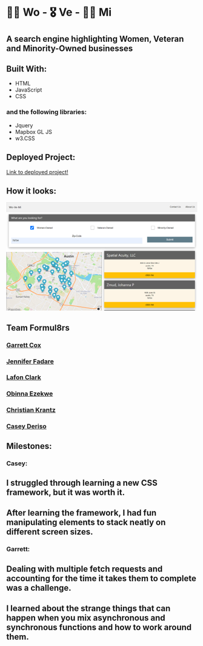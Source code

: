 # 💃🏽 Wo - 🎖 Ve - 🤝🏽 Mi

## A search engine highlighting Women, Veteran and Minority-Owned businesses

## Built With:

- HTML
- JavaScript
- CSS

### and the following libraries:

- Jquery
- Mapbox GL JS
- w3.CSS

## Deployed Project:

[Link to deployed project!](https://jenniferfadare.github.io/project_1/)

## How it looks:

![Screenshot of deployed project](./Assets/images/screenshot.png)

## Team Formul8rs

### [Garrett Cox](https://github.com/gacx89)

### [Jennifer Fadare](https://github.com/JenniferFadare)

### [Lafon Clark](https://github.com/blackutcoffee)

### [Obinna Ezekwe](https://github.com/oezekwe)

### [Christian Krantz](https://github.com/ChristianKrantz11)

### [Casey Deriso](https://github.com/CaseyDeriso)

## Milestones:

### Casey:

## I struggled through learning a new CSS framework, but it was worth it.

## After learning the framework, I had fun manipulating elements to stack neatly on different screen sizes.

### Garrett:

## Dealing with multiple fetch requests and accounting for the time it takes them to complete was a challenge.

## I learned about the strange things that can happen when you mix asynchronous and synchronous functions and how to work around them.
